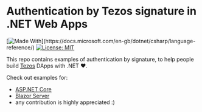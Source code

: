 # Authentication by Tezos signature in .NET Web Apps
[![Made With](https://img.shields.io/badge/made%20with-C%23-success.svg?)](https://docs.microsoft.com/en-gb/dotnet/csharp/language-reference/)
[![License: MIT](https://img.shields.io/github/license/baking-bad/netezos.svg)](https://opensource.org/licenses/MIT)

This repo contains examples of authentication by signature, to help people build [Tezos](https://tezos.com/) DApps with .NET ❤️.

Check out examples for:
- [ASP.NET Core](https://github.com/Groxan/tezos-signature-authentication/tree/main/TezosSignatureAuth.AspNetCore)
- [Blazor Server](https://github.com/Groxan/tezos-signature-authentication/tree/main/TezosSignatureAuth.BlazorServer)
- any contribution is highly appreciated :)

